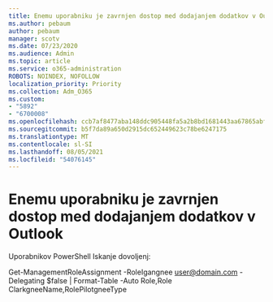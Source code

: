 ```yaml
---
title: Enemu uporabniku je zavrnjen dostop med dodajanjem dodatkov v Outlook
ms.author: pebaum
author: pebaum
manager: scotv
ms.date: 07/23/2020
ms.audience: Admin
ms.topic: article
ms.service: o365-administration
ROBOTS: NOINDEX, NOFOLLOW
localization_priority: Priority
ms.collection: Adm_O365
ms.custom:
- "5892"
- "6700008"
ms.openlocfilehash: ccb7af8477aba148ddc905448fa5a2b8bd1681443aa67865abfc69e1ca785f75
ms.sourcegitcommit: b5f7da89a650d2915dc652449623c78be6247175
ms.translationtype: MT
ms.contentlocale: sl-SI
ms.lasthandoff: 08/05/2021
ms.locfileid: "54076145"
---
```

# <a name="one-user-gets-access-denied-error-while-adding-add-ins-in-outlook"></a>Enemu uporabniku je zavrnjen dostop med dodajanjem dodatkov v Outlook

Uporabnikov PowerShell Iskanje dovoljenj:

Get-ManagementRoleAssignment -RoleIgangnee [user@domain.com](mailto:user@domain.com "mailto:user@domain.com") -Delegating $false | Format-Table -Auto Role,Role ClarkgneeName,RolePilotgneeType